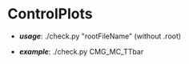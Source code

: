 # ControlPlots

* ***usage***: ./check.py "rootFileName" (without .root)

* ***example***: ./check.py CMG_MC_TTbar
